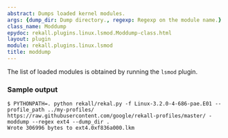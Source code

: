 ```yaml
---
abstract: Dumps loaded kernel modules.
args: {dump_dir: Dump directory., regexp: Regexp on the module name.}
class_name: Moddump
epydoc: rekall.plugins.linux.lsmod.Moddump-class.html
layout: plugin
module: rekall.plugins.linux.lsmod
title: moddump
---
```


The list of loaded modules is obtained by running the `lsmod` plugin.

### Sample output

```
$ PYTHONPATH=. python rekall/rekal.py -f Linux-3.2.0-4-686-pae.E01 --profile_path ../my-profiles/ https://raw.githubusercontent.com/google/rekall-profiles/master/ - moddump --regex ext4 --dump_dir .
Wrote 306996 bytes to ext4.0xf836a000.lkm
```
